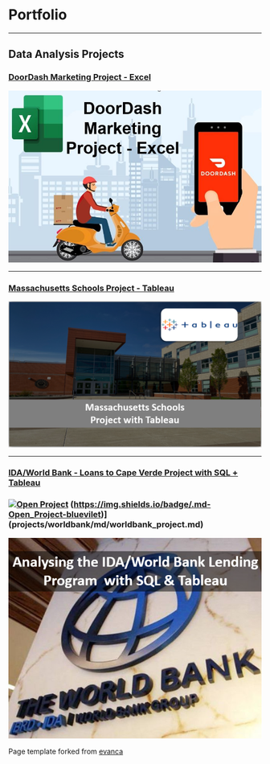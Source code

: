 # Portfolio

- - -

## Data Analysis Projects

### [DoorDash Marketing Project - Excel](https://www.linkedin.com/pulse/doordash-marketing-project-excel-kelton-garcia-santos/)

[<img src="images/projects/Doordash/doordash.jpg?raw=true">](https://www.linkedin.com/pulse/doordash-marketing-project-excel-kelton-garcia-santos/)

- - -

### [Massachusetts Schools Project - Tableau](projects/tableau_project.md)

[<img src="images/projects/Mass_tableau/school.PNG?raw=true">](projects/tableau_project.md)

- - -

### [IDA/World Bank - Loans to Cape Verde Project with SQL + Tableau](projects/worldbank/md/worldbank_project.md)

### [![Open Project](https://img.shields.io/badge/Jupyter-Open_Project-blue?logo=Jupyter)](projects/worldbank/html/worldbank_project.html) (https://img.shields.io/badge/.md-Open_Project-bluevilet)](projects/worldbank/md/worldbank_project.md)

[<img src="images/projects/world_bank/home.PNG?raw=true">](projects/worldbank/md/worldbank_project.md)




Page template forked from <a href="https://github.com/evanca/quick-portfolio">evanca</a>
